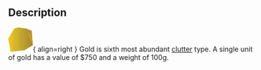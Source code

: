 ## Description
![](../static/clutter/clutter-gold.png "Gold Image"){ align=right }
Gold is sixth most abundant [clutter](/clutter "All Clutter Types") type. A single unit of gold has a value of $750 and a weight of 100g.